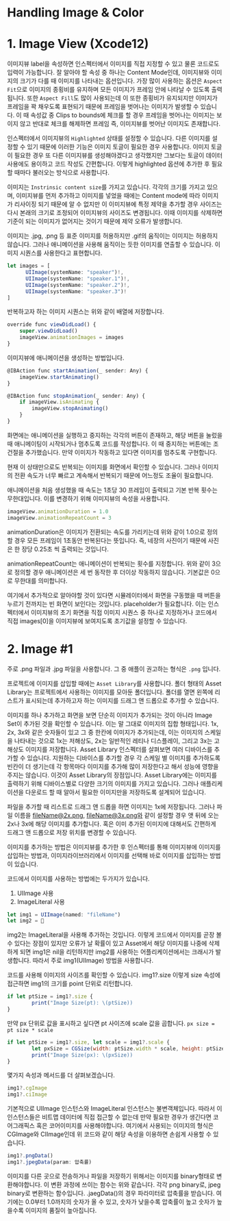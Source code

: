 # Handling Image & Color

# 1. Image View (Xcode12)

이미지뷰 label을 속성하면 인스펙터에서 이미지를 직접 지정할 수 있고 물론 코드로도 입력이 가능합니다. 잘 알아야 할 속성 중 하나는 Content Mode인데, 이미지뷰와 이미지의 크기가 다를 때 이미지를 나타내는 옵션입니다. 가장 많이 사용하는 옵션은 `Aspect Fit`으로 이미지의 종횡비를 유지하며 모든 이미지가 프레임 안에 나타날 수 있도록 출력됩니다. 또한 `Aspect Fill`도 많이 사용되는데 이 또한 종횡비가 유지되지만 이미지가 프레임을 꽉 채우도록 표현되기 때문에 프레임을 벗어나는 이미지가 발생할 수 있습니다. 이 때 속성값 중 Clips to bounds에 체크를 할 경우 프레임을 벗어나는 이미지는 보이지 않고 반대로 체크를 해제하면 프레임 즉, 이미지뷰를 벗어난 이미지도 존재합니다. 

인스펙터에서 이미지뷰의 `Highlighted` 상태를 설정할 수 있습니다. 다른 이미지를 설정할 수 있기 때문에 이러한 기능은 이미지 토글이 필요한 경우 사용합니다. 이미지 토글이 필요한 경우 또 다른 이미지뷰를 생성해야겠다고 생각했지만 그보다는 토글이 데이터 사용에도 용이하고 코드 작성도 간편합니다. 이렇게 highlighted 옵션에 추가한 후 필요할 때마다 불러오는 방식으로 사용합니다. 

이미지는 `Instrinsic content size`를 가지고 있습니다. 각각의 크기를 가지고 있으며, 이미지뷰를 먼저 추가하고 이미지를 넣었을 때에는 Content mode에 따라 이미지가 리사이징 되기 때문에 알 수 없지만 이 이미지뷰에 특정 제약을 추가할 경우 사이즈는 다시 본래의 크기로 조정되어 이미지뷰의 사이즈도 변경됩니다. 이때 이미지를 삭제하면 기준이 되는 이미지가 없어지는 것이기 때문에 제약 오류가 발생합니다. 

이미지는 .jpg, .png 등 표준 이미지를 허용하지만 .gif의 움직이는 이미지는 허용하지 않습니다. 그러나 애니메이션을 사용해 움직이는 듯한 이미지를 연출할 수 있습니다. 이미지 시퀀스를 사용한다고 표현합니다. 

```jsx
let images = [
	  UIImage(systemName: "speaker")!,
	  UIImage(systemName: "speaker.1")!,
	  UIImage(systemName: "speaker.2")!,
	  UIImage(systemName: "speaker.3")!
]
```

반복하고자 하는 이미지 시퀀스는 위와 같이 배열에 저장합니다.

```jsx
override func viewDidLoad() {
    super.viewDidLoad()
    imageView.animationImages = images
}
```

이미지뷰에 애니메이션을 생성하는 방법입니다. 

```jsx
@IBAction func startAnimation(_ sender: Any) {
    imageView.startAnimating()
}

@IBAction func stopAnimation(_ sender: Any) {
    if imageView.isAnimating {
        imageView.stopAnimating()
    }
}
```

화면에는 애니메이션을 실행하고 중지하는 각각의 버튼이 존재하고, 해당 버튼을 눌렀을 때 애니메이팅이 시작되거나 멈추도록 코드를 작성합니다. 이 때 중지하는 버튼에는 조건절을 추가했습니다. 만약 이미지가 작동하고 있다면 이미지를 멈추도록 구현합니다. 

현재 이 상태만으로도 반복되는 이미지를 화면에서 확인할 수 있습니다. 그러나 이미지의 전환 속도가 너무 빠르고 계속해서 반복되기 때문에 어느정도 조율이 필요합니다. 

애니메이션을 처음 생성했을 때 속도는 1초당 30 프레임이 출력되고 기본 반복 횟수는 무한대입니다. 이를 변경하기 위해 이미지뷰의 속성을 사용합니다.

```jsx
imageView.animationDuration = 1.0
imageView.animationRepeatCount = 3
```

animationDuration은 이미지가 전환되는 속도를 가리키는데 위와 같이 1.0으로 정의할 경우 모든 프레임이 1초동안 반복된다는 뜻입니다. 즉, 네장의 사진이기 때문에 사진은 한 장당 0.25초 씩 출력되는 것입니다. 

animationRepeatCount는 애니메이션이 반복되는 횟수를 지정합니다. 위와 같이 3으로 정의할 경우 애니메이션은 세 번 동작한 후 더이상 작동하지 않습니다. 기본값은 0으로 무한대를 의미합니다.

여기에서 추가적으로 알아야할 것이 있다면 시뮬레이터에서 화면을 구동했을 때 버튼을 누르기 전까지는 빈 화면이 보인다는 것입니다. placeholder가 필요합니다. 이는 인스펙터에서 이미지뷰의 초기 화면을 직접 이미지 시퀀스 중 하나로 지정하거나 코드에서 직접 images[0]을 이미지뷰에 보여지도록 초기값을 설정할 수 있습니다. 

# 2. Image #1

주로 .png 파일과 .jpg 파일을 사용합니다. 그 중 애플이 권고하는 형식은 `.png` 입니다.

프로젝트에 이미지를 삽입할 때에는 `Asset Library`를 사용합니다. 폴더 형태의 Asset Library는 프로젝트에서 사용하는 이미지를 모아둔 폴더입니다. 폴더를 열면 왼쪽에 리스트가 표시되는데 추가하고자 하는 이미지를 드래그 앤 드롭으로 추가할 수 있습니다. 

이미지를 하나 추가하고 화면을 보면 단순히 이미지가 추가되는 것이 아니라 Image Set이 추가된 것을 확인할 수 있습니다. 이는 말 그대로 이미지의 집합 형태입니다. 1x, 2x, 3x와 같은 숫자들이 있고 그 중 한칸에 이미지가 추가되는데, 이는 이미지의 스케일을 나타내는 것으로 1x는 저해상도, 2x는 일반적인 레티나 디스플레이, 그리고 3x는 고해상도 이미지를 저장합니다. Asset Library 인스펙터를 살펴보면 여러 디바이스를 추가할 수 있습니다. 지원하는 디바이스를 추가할 경우 각 스케일 별 이미지를 추가하도록 빈칸이 더 생기는데 각 항목마다 이미지를 추가해 많이 저장한다고 해서 성능에 영향을 주지는 않습니다. 이것이 Asset Library의 장점입니다. Asset Library에는 이미지를 출력하기 위해 디바이스별로 다양한 크기의 이미지를 가지고 있습니다. 그러나 애플리케이션을 다운로드 할 때 알아서 필요한 이미지만을 저장하도록 설계되어 있습니다. 

파일을 추가할 때 리스트로 드래그 앤 드롭을 하면 이미지는 1x에 저장됩니다. 그러나 파일 이름을 fileName@2x.png, fileName@3x.png와 같이 설정할 경우 앳 뒤에 오는 2x나 3x에 해당 이미지를 추가합니다. 혹은 이미 추가된 이미지에 대해서도 간편하게 드래그 앤 드롭으로 저장 위치를 변경할 수 있습니다.

이미지를 추가하는 방법은 이미지뷰를 추가한 후 인스펙터를 통해 이미지뷰에 이미지를 삽입하는 방법과, 이미지라이브러리에서 이미지를 선택해 바로 이미지를 삽입하는 방법이 있습니다. 

코드에서 이미지를 사용하는 방법에는 두가지가 있습니다. 

1. UIImage 사용 
2. ImageLiteral 사용

```jsx
let img1 = UIImage(named: "fileName")
let img2 = 🍎 
```

img2는 ImageLiteral을 사용해 추가하는 것입니다. 이렇게 코드에서 이미지를 곧장 볼 수 있다는 장점이 있지만 오류가 날 확률이 있고 Asset에서 해당 이미지를 나중에 삭제하게 되면 img1은 nil을 리턴하지만 img2를 사용하는 어플리케이션에서는 크래시가 발생합니다. 따라서 주로 img1(UIImage) 방법을 사용합니다.

코드를 사용해 이미지의 사이즈를 확인할 수 있습니다. img1?.size 이렇게 size 속성에 접근하면 img1의 크기를 point 단위로 리턴합니다.

```jsx
if let ptSize = img1?.size {
		print("Image Size(pt): \(ptSize))
}
```

만약 px 단위로 값을 표시하고 싶다면 pt 사이즈에 scale 값을 곱합니다. `px size = pt size * scale` 

```jsx
if let ptSize = img1?.size, let scale = img1?.scale {
		let pxSize = CGSize(width: ptSize.width * scale, height: ptSize.height * scale
		print("Image Size(px): \(pxSize))
}
```

몇가지 속성과 메서드를 더 살펴보겠습니다.

```jsx
img1?.cgImage
img1?.ciImage
```

기본적으로 UIImage 인스턴스와 ImageLiteral 인스턴스는 불변객체입니다. 따라서 이 인스턴스들은 비트맵 데이터에 직접 접근할 수 없는데 만약 필요한 경우가 생긴다면 코어그래픽스 혹은 코어이미지를 사용해야합니다. 여기에서 사용되는 이미지의 형식은 CGImage와 CIImage인데 위 코드와 같이 해당 속성을 이용하면 손쉽게 사용할 수 있습니다.

```jsx
img1?.pngData()
img1?.jpegData(param: 압축률)
```

이미지를 다른 곳으로 전송하거나 파일을 저장하기 위해서는 이미지를 binary형태로 변환해야합니다. 이 변환 과정에 쓰이는 함수는 위와 같습니다. 각각 png binary로, jpeg binary로 변환하는 함수입니다. .jaegData()의 경우 파라미터로 압축률을 받습니다. 여기에는 0.0부터 1.0까지의 숫자가 올 수 있고, 숫자가 낮을수록 압축률이 높고 숫자가 높을수록 이미지의 품질이 높아집니다.
